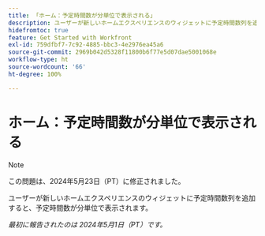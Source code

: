 ```yaml
---
title: 「ホーム：予定時間数が分単位で表示される」
description: ユーザーが新しいホームエクスペリエンスのウィジェットに予定時間数列を追加すると、予定時間数が分単位で表示されます。
hidefromtoc: true
feature: Get Started with Workfront
exl-id: 759dfbf7-7c92-4885-bbc3-4e2976ea45a6
source-git-commit: 2969b042d5328f11800b6f77e5d07dae5001068e
workflow-type: ht
source-wordcount: '66'
ht-degree: 100%

---
```


# ホーム：予定時間数が分単位で表示される

>[!NOTE]
>
>この問題は、2024年5月23日（PT）に修正されました。

ユーザーが新しいホームエクスペリエンスのウィジェットに予定時間数列を追加すると、予定時間数が分単位で表示されます。

_最初に報告されたのは 2024年5月1日（PT）です。_
